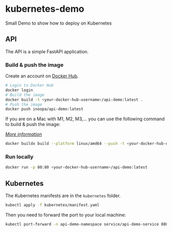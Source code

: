 # kubernetes-demo

Small Demo to show how to deploy on Kubernetes

## API

The API is a simple FastAPI application.

### Build & push the image

Create an account on [Docker Hub](hub.docker.com/).

```bash
# Login to Docker Hub
docker login
# Build the image
docker build -t <your-docker-hub-username>/api-demo:latest .
# Push the image
docker push inoopa/api-demo:latest
```

If you are on a Mac with M1, M2, M3,... you can use the following command to build & push the image:

*[More information](https://stackoverflow.com/questions/74942945/how-to-build-a-docker-image-for-m1-mac-silicon-or-amd-conditionally-from-dockerf)*

```bash
docker buildx build --platform linux/amd64 --push -t <your-docker-hub-username>/api-demo:latest .
```

### Run locally

```bash
docker run -p 80:80 <your-docker-hub-username>/api-demo:latest
```

## Kubernetes

The Kubernetes manifests are in the `kubernetes` folder.

```bash
kubectl apply -f kubernetes/manifest.yaml
```

Then you need to forward the port to your local machine:

```bash
kubectl port-forward -n api-demo-namespace service/api-demo-service 8080:80
```
